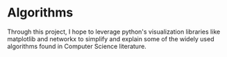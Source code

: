 # Algorithms
Through this project, I hope to leverage python's visualization libraries like matplotlib and networkx to simplify and explain some of the widely used algorithms found in Computer Science literature. 
